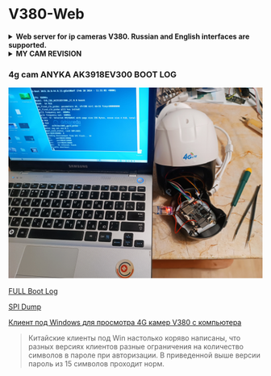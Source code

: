 # V380-Web
<details>
  <summary> <b>Web server for ip cameras V380. Russian and English interfaces are supported. </b> </summary> 

### The HTTP server allows you to
- perform all sorts of manipulations with the records on the sd card. Now you do not need to take it out of the camera every time;
- watch the video archive on sd online without removing the card;
- display camera information;
- launch services (RTSP, telnet, ftp, HTTP);
- restart and safely shut down the camera before turning off the power.  
### HTTP-сервер позволяет
- производить всевозможные манипуляции с записями на sd-карте. Теперь вынимать её из камеры каждый раз вам нет необходимости;
- смотреть видео-архив на sd онлайн, не вынимая карты;
- отображать сведения о камере;
- производить запуск служб (RTSP, telnet, ftp, HTTP);
- перезагружать и безопасно завершать работу камеры перед отключением питания.
### Таблица определения модели камеры V380
| Camera | Оборудование / Hwprefix | Модель / Hwname | Установщик / Installer |
| --- | --- | --- | --- |
| V380 | Любая камера<br>Any camera | установка вручную<br>manual setup | [httpd_V380_any_manual.zip](https://github.com/Arkady23/V380-Web/releases/download/Initial-installer/httpd_V380_any_manual.zip) |

Ваша базовая прошивка может быть самой последней. Вся установка происходит на sd-карту. Если после установки очистить или вынуть sd, то камера будет работать в обычном режиме, как работала до установки.
### Установка
1. Отформатировать sd-карту в FAT32 ([Вот эта программа](http://ridgecrop.co.uk/index.htm?guiformat.htm) подходит).
2. Записать в корень карты содержимое [архива](https://github.com/Arkady23/V380-Web/releases/download/Initial-installer/httpd_V380_any_manual.zip) в составе:
- ark-add-on
- bin
- quick_check.ini
- setup.sh
3. Вставить карту в камеру и включить её... ждать пару минут. Камера включется с запущенным сервером telnet. После чего нужно зайти через telnet по адресу камеры (логин root, пароль посмотреть в файле quick_check.ini).
4. Ввести команду через telnet:<br>
    /mnt/sdcard/setup.sh
5. Камера должна перезагрузится. После чего можно заходить с помощью обозревателя интернета на адрес камеры. 
### Installation
1. Format the sd card to FAT32 ([Here this program](http://ridgecrop.co.uk/index.htm?guiformat.htm) is suitable).
2. Write to the root of the sd-card the contents of [the archive](https://github.com/Arkady23/V380-Web/releases/download/Initial-installer/httpd_V380_any_manual.zip) as part of:
- ark-add-on
- bin
- quick_check.ini
- setup.sh
3. Insert the card into the camera and turn it on... wait a couple of minutes. The camera turns on with the telnet server running. After that, you need to log in via telnet to the camera address (login root, password look in the file quick_check.in).
4. Enter command via telnet:<br>
    /mnt/sdcard/setup.sh<br>
5. The camera should reboot. After that, you can use the Internet browser to access the address of the camera. 
### News
People complain that the Web does not work and send the software version. I can't tell anything by the version numbers. Still need the installation protocol setup.sh , It would be nice to copy your Linux. The main thing is that there should be a telnet. Using the example of my camera, I just showed what you can do yourself if there is a telnet. So, what doesn't work for anyone, figure it out, and if something new turns out, then I'll finish it so that others can use it. There are plans to make, as there will be time and mood, a script for Windows that will copy all the videos from the camera in the background.  


Жалуются, что Web не работает и присылают версию ПО. Ничего не могу сказать по номерам версий. Еще надо протокол установки setup.sh, Хорошо бы ваш Linux скопировать. Главное, чтобы был telnet. Я на примере своей камеры просто показал, что можно самому сделать, если есть telnet. Так, что у кого не работает, разбирайтесь, а если что-то выяснится новое, то я доделаю, чтобы и другие могли использовать. В планах сделать, как будет время и настроение, скрипт для Windows, который будет в фоновом режиме копировать все видео с камеры.
  
![Просмотр основных настроек](screenshots/image_2022_08_21T23_12_43_133Z.png?raw=true)

</details>


<details>
<summary> <b> MY CAM REVISION </b> </summary>


![](IMG_20241213_092028.jpg)

### UART RX
> [!CAUTION]
> Расположение контактов может различатся в зависимости от ревизии.
![](IMG_20241213_185230.jpg)


</details>

### 4g cam ANYKA AK3918EV300 BOOT LOG
![](IMG_20241213_095927.jpg)

[FULL Boot Log](https://raw.githubusercontent.com/sw3nlab/V380-Web/refs/heads/main/4g_cam_boot_log.txt) 

[SPI Dump](https://github.com/sw3nlab/V380-Web/blob/main/4g.bin)

[Клиент под Windows для просмотра 4G камер V380 с компьютера ](https://drive.google.com/file/d/1OxkICOR_1UwQNb8umTJXPohaOjRI6evo/view?usp=drivesdk)
>Китайские клиенты под Win настолько коряво написаны, что разных версиях клиентов разные ограничения на количество символов в пароле при авторизации. 
В приведенной выше версии пароль из 15 символов проходит норм.
